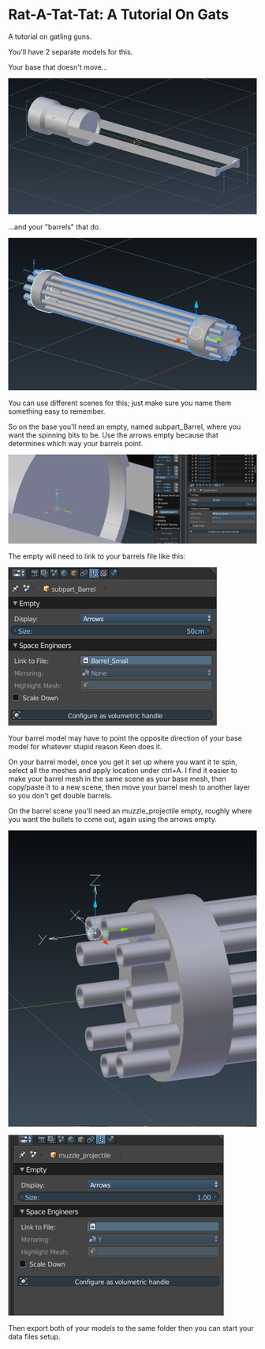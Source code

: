 # Rat-A-Tat-Tat: A Tutorial On Gats
A tutorial on gatling guns.

You'll have 2 separate models for this.

Your base that doesn't move...

![alt text](/tutorials/images/gats-spacebar-1.png "Gatling Gun Example 1 By Spacebar")

...and your "barrels" that do.

![alt text](/tutorials/images/gats-spacebar-2.png "Gatling Gun Example 2 By Spacebar")

You can use different scenes for this; just make sure you name them something easy to remember.

So on the base you'll need an empty, named subpart_Barrel, where you want the spinning bits to be. Use the arrows empty because that determines which way your barrels point.

![alt text](/tutorials/images/gats-spacebar-3.png "Gatling Gun Example 3 By Spacebar")

The empty will need to link to your barrels file like this:

![alt text](/tutorials/images/gats-spacebar-4.png "Gatling Gun Example 4 By Spacebar")

Your barrel model may have to point the opposite direction of your base model for whatever stupid reason Keen does it.

On your barrel model, once you get it set up where you want it to spin, select all the meshes and apply location under ctrl+A. I find it easier to make your barrel mesh in the same scene as your base mesh, then copy/paste it to a new scene, then move your barrel mesh to another layer so you don't get double barrels.

On the barrel scene you'll need an muzzle_projectile empty, roughly where you want the bullets to come out, again using the arrows empty.

![alt text](/tutorials/images/gats-spacebar-5.png "Gatling Gun Example 5 By Spacebar")

![alt text](/tutorials/images/gats-spacebar-6.png "Gatling Gun Example 6 By Spacebar")

Then export both of your models to the same folder then you can start your data files setup.
